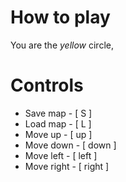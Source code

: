 # How to play
You are the *yellow* circle, 

# Controls
+ Save map - [ S ]
+ Load map - [ L ]
+ Move up - [ up ]
+ Move down - [ down ]
+ Move left - [ left ]
+ Move right - [ right ]
